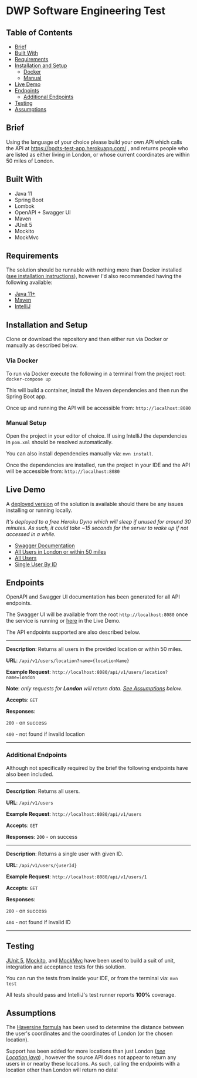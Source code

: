 # DWP Software Engineering Test

## Table of Contents

* [Brief](##brief)
* [Built With](#built-with)
* [Requirements](#requirements)
* [Installation and Setup](#installation-and-setup)
    * [Docker](#via-docker)
    * [Manual](#manual-setup)
* [Live Demo](#live-demo)
* [Endpoints](#endpoints)
    * [Additional Endpoints](#additional-endpoints)
* [Testing](#testing)
* [Assumptions](#assumptions)

## Brief

Using the language of your choice please build your own API which calls the API at https://bpdts-test-app.herokuapp.com/
, and returns people who are listed as either living in London, or whose current coordinates are within 50 miles of
London.

## Built With

* Java 11
* Spring Boot
* Lombok
* OpenAPI + Swagger UI
* Maven
* JUnit 5
* Mockito
* MockMvc

## Requirements

The solution should be runnable with nothing more than Docker installed ([see installation instructions](#via-docker)),
however I'd also recommended having the following available:

* [Java 11+](https://www.oracle.com/java/technologies/downloads/)
* [Maven](https://maven.apache.org/)
* [IntelliJ](https://www.jetbrains.com/idea/)

## Installation and Setup

Clone or download the repository and then either run via Docker or manually as described below.

### Via Docker

To run via Docker execute the following in a terminal from the project root: `docker-compose up`

This will build a container, install the Maven dependencies and then run the Spring Boot app.

Once up and running the API will be accessible from: `http://localhost:8080`

### Manual Setup

Open the project in your editor of choice. If using IntelliJ the dependencies in `pom.xml` should be resolved
automatically.

You can also install dependencies manually via: `mvn install`.

Once the dependencies are installed, run the project in your IDE and the API will be accessible
from: `http://localhost:8080`

## Live Demo

A [deployed version](https://dwp-technical-test-rd.herokuapp.com/) of the solution is available should there be any
issues installing or running locally.

_It's deployed to a free Heroku Dyno which will sleep if unused for around 30 minutes. As such, it could take ~15
seconds for the server to wake up if not accessed in a while._

* [Swagger Documentation](https://dwp-technical-test-rd.herokuapp.com/swagger-ui/index.html)
* [All Users in London or within 50 miles](https://dwp-technical-test-rd.herokuapp.com/api/v1/users/location?name=london)
* [All Users](https://dwp-technical-test-rd.herokuapp.com/api/v1/users)
* [Single User By ID](https://dwp-technical-test-rd.herokuapp.com/api/v1/users/1)

## Endpoints

OpenAPI and Swagger UI documentation has been generated for all API endpoints.

The Swagger UI will be available from the root `http://localhost:8080` once the service is running
or [here](https://dwp-technical-test-rd.herokuapp.com/) in the Live Demo.

The API endpoints supported are also described below.

---

**Description**: Returns all users in the provided location or within 50 miles.

**URL**: `/api/v1/users/location?name={locationName}`

**Example Request**: `http://localhost:8080/api/v1/users/location?name=london`

**Note**: _only requests for **London** will return data. [See Assumptions](#assumptions) below._

**Accepts**: `GET`

**Responses**:

`200` - on success

`400` - not found if invalid location

---

### Additional Endpoints

Although not specifically required by the brief the following endpoints have also been included.

---

**Description**: Returns all users.

**URL**: `/api/v1/users`

**Example Request**: `http://localhost:8080/api/v1/users`

**Accepts**: `GET`

**Responses**: `200` - on success

---

**Description**: Returns a single user with given ID.

**URL**: `/api/v1/users/{userId}`

**Example Request**: `http://localhost:8080/api/v1/users/1`

**Accepts**: `GET`

**Responses**:

`200` - on success

`404` - not found if invalid ID

---

## Testing

[JUnit 5](https://junit.org/junit5/), [Mockito](https://site.mockito.org/),
and [MockMvc](https://docs.spring.io/spring-framework/docs/current/javadoc-api/org/springframework/test/web/servlet/MockMvc.html)
have been used to build a suit of unit, integration and acceptance tests for this solution.

You can run the tests from inside your IDE, or from the terminal via: `mvn test`

All tests should pass and IntelliJ's test runner reports **100%** coverage.

## Assumptions

The [Haversine formula](https://en.wikipedia.org/wiki/Haversine_formula) has been used to determine the distance between
the user's coordinates and the coordinates of London (or the chosen location).

Support has been added for more locations than just London ([_see
Location.java_](https://github.com/Package/dwp-technical-test/blob/master/src/main/java/uk/gov/dwp/users/domain/Location.java))
, however the source API does not appear to return any users in or nearby these locations. As such, calling the
endpoints with a location other than London will return no data!